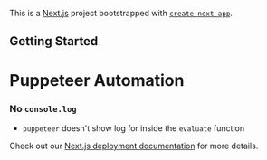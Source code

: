 This is a [Next.js](https://nextjs.org/) project bootstrapped with [`create-next-app`](https://github.com/vercel/next.js/tree/canary/packages/create-next-app).

## Getting Started

# Puppeteer Automation

### No `console.log`

- `puppeteer` doesn't show log for inside the `evaluate` function

Check out our [Next.js deployment documentation](https://nextjs.org/docs/deployment) for more details.
